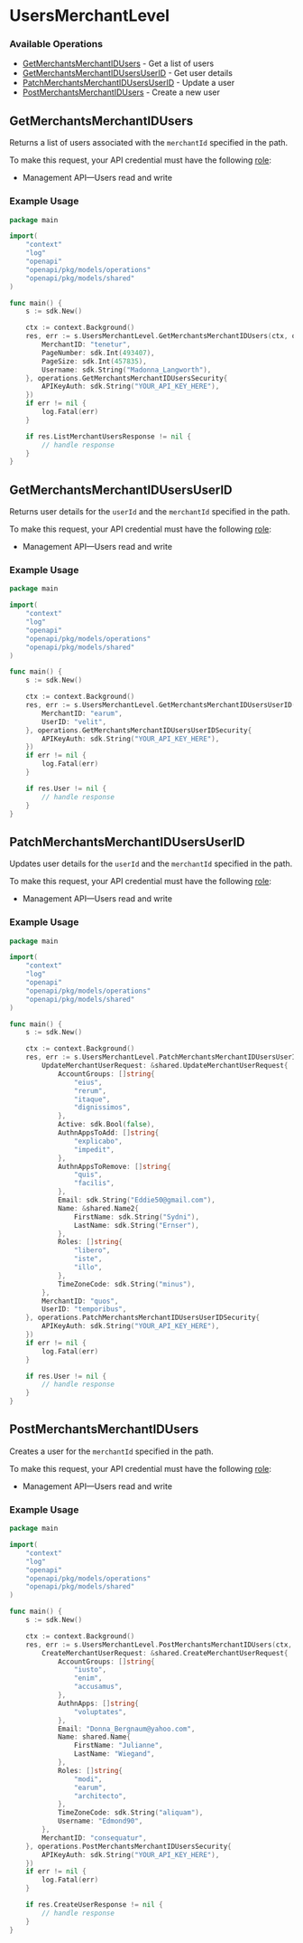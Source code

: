 # UsersMerchantLevel

### Available Operations

* [GetMerchantsMerchantIDUsers](#getmerchantsmerchantidusers) - Get a list of users
* [GetMerchantsMerchantIDUsersUserID](#getmerchantsmerchantidusersuserid) - Get user details
* [PatchMerchantsMerchantIDUsersUserID](#patchmerchantsmerchantidusersuserid) - Update a user
* [PostMerchantsMerchantIDUsers](#postmerchantsmerchantidusers) - Create a new user

## GetMerchantsMerchantIDUsers

Returns a list of users associated with the `merchantId` specified in the path.

To make this request, your API credential must have the following [role](https://docs.adyen.com/development-resources/api-credentials#api-permissions):
* Management API—Users read and write


### Example Usage

```go
package main

import(
	"context"
	"log"
	"openapi"
	"openapi/pkg/models/operations"
	"openapi/pkg/models/shared"
)

func main() {
    s := sdk.New()

    ctx := context.Background()
    res, err := s.UsersMerchantLevel.GetMerchantsMerchantIDUsers(ctx, operations.GetMerchantsMerchantIDUsersRequest{
        MerchantID: "tenetur",
        PageNumber: sdk.Int(493407),
        PageSize: sdk.Int(457835),
        Username: sdk.String("Madonna_Langworth"),
    }, operations.GetMerchantsMerchantIDUsersSecurity{
        APIKeyAuth: sdk.String("YOUR_API_KEY_HERE"),
    })
    if err != nil {
        log.Fatal(err)
    }

    if res.ListMerchantUsersResponse != nil {
        // handle response
    }
}
```

## GetMerchantsMerchantIDUsersUserID

Returns user details for the `userId` and the `merchantId` specified in the path.

To make this request, your API credential must have the following [role](https://docs.adyen.com/development-resources/api-credentials#api-permissions):
* Management API—Users read and write


### Example Usage

```go
package main

import(
	"context"
	"log"
	"openapi"
	"openapi/pkg/models/operations"
	"openapi/pkg/models/shared"
)

func main() {
    s := sdk.New()

    ctx := context.Background()
    res, err := s.UsersMerchantLevel.GetMerchantsMerchantIDUsersUserID(ctx, operations.GetMerchantsMerchantIDUsersUserIDRequest{
        MerchantID: "earum",
        UserID: "velit",
    }, operations.GetMerchantsMerchantIDUsersUserIDSecurity{
        APIKeyAuth: sdk.String("YOUR_API_KEY_HERE"),
    })
    if err != nil {
        log.Fatal(err)
    }

    if res.User != nil {
        // handle response
    }
}
```

## PatchMerchantsMerchantIDUsersUserID

Updates user details for the `userId` and the `merchantId` specified in the path.

To make this request, your API credential must have the following [role](https://docs.adyen.com/development-resources/api-credentials#api-permissions):
* Management API—Users read and write


### Example Usage

```go
package main

import(
	"context"
	"log"
	"openapi"
	"openapi/pkg/models/operations"
	"openapi/pkg/models/shared"
)

func main() {
    s := sdk.New()

    ctx := context.Background()
    res, err := s.UsersMerchantLevel.PatchMerchantsMerchantIDUsersUserID(ctx, operations.PatchMerchantsMerchantIDUsersUserIDRequest{
        UpdateMerchantUserRequest: &shared.UpdateMerchantUserRequest{
            AccountGroups: []string{
                "eius",
                "rerum",
                "itaque",
                "dignissimos",
            },
            Active: sdk.Bool(false),
            AuthnAppsToAdd: []string{
                "explicabo",
                "impedit",
            },
            AuthnAppsToRemove: []string{
                "quis",
                "facilis",
            },
            Email: sdk.String("Eddie50@gmail.com"),
            Name: &shared.Name2{
                FirstName: sdk.String("Sydni"),
                LastName: sdk.String("Ernser"),
            },
            Roles: []string{
                "libero",
                "iste",
                "illo",
            },
            TimeZoneCode: sdk.String("minus"),
        },
        MerchantID: "quos",
        UserID: "temporibus",
    }, operations.PatchMerchantsMerchantIDUsersUserIDSecurity{
        APIKeyAuth: sdk.String("YOUR_API_KEY_HERE"),
    })
    if err != nil {
        log.Fatal(err)
    }

    if res.User != nil {
        // handle response
    }
}
```

## PostMerchantsMerchantIDUsers

Creates a user for the `merchantId` specified in the path.

To make this request, your API credential must have the following [role](https://docs.adyen.com/development-resources/api-credentials#api-permissions):
* Management API—Users read and write


### Example Usage

```go
package main

import(
	"context"
	"log"
	"openapi"
	"openapi/pkg/models/operations"
	"openapi/pkg/models/shared"
)

func main() {
    s := sdk.New()

    ctx := context.Background()
    res, err := s.UsersMerchantLevel.PostMerchantsMerchantIDUsers(ctx, operations.PostMerchantsMerchantIDUsersRequest{
        CreateMerchantUserRequest: &shared.CreateMerchantUserRequest{
            AccountGroups: []string{
                "iusto",
                "enim",
                "accusamus",
            },
            AuthnApps: []string{
                "voluptates",
            },
            Email: "Donna_Bergnaum@yahoo.com",
            Name: shared.Name{
                FirstName: "Julianne",
                LastName: "Wiegand",
            },
            Roles: []string{
                "modi",
                "earum",
                "architecto",
            },
            TimeZoneCode: sdk.String("aliquam"),
            Username: "Edmond90",
        },
        MerchantID: "consequatur",
    }, operations.PostMerchantsMerchantIDUsersSecurity{
        APIKeyAuth: sdk.String("YOUR_API_KEY_HERE"),
    })
    if err != nil {
        log.Fatal(err)
    }

    if res.CreateUserResponse != nil {
        // handle response
    }
}
```
